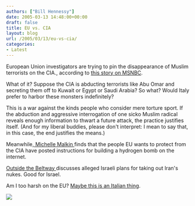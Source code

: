 ```yaml
---
authors: ["Bill Hennessy"]
date: 2005-03-13 14:48:00+00:00
draft: false
title: EU vs. CIA
layout: blog
url: /2005/03/13/eu-vs-cia/
categories:
- Latest
---
```


European Union investigators are trying to pin the disappearance of Muslim terrorists on the CIA., according to [this story on MSNBC](https://www.msnbc.msn.com/id/7164399/).




What of it? Suppose the CIA is abducting terrorists like Abu Omar and secreting them off to Kuwait or Egypt or Saudi Arabia? So what? Would Italy prefer to harbor these monsters indefinitely?




This is a war against the kinds people who consider mere torture sport. If the abduction and aggressive interrogation of one sicko Muslim radical reveals enough information to thwart a future attack, the practice justifies itself. (And for my liberal buddies, please don't interpret: I mean to say that, in this case, the end justifies the means.)




Meanwhile,[ Michelle Malkin ](https://michellemalkin.com/archives/001767.htm)finds that the people EU wants to protect from the CIA have posted instructions for building a hydrogen bomb on the internet.




[Outside the Beltway ](https://www.outsidethebeltway.com/archives/9609)discusses alleged Israeli plans for taking out Iran's nukes. Good for Israel.




Am I too harsh on the EU? [Maybe this is an Italian thing](https://www.donegalexpress.net/2005-03-11/and-the-poor-doomed-the-young-and-the-silly-the-honest-the-weak-the-italians-theyre-doomed-theyre-lost-theyre-helpless-theyre-somebody-elses-meal-theyre-like-pigs-in-the-wilderness-dr-hunter-s-thompso/).

![](https://blog.billhennessy.com/aggbug.aspx?PostID=1343)

